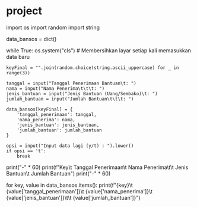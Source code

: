 # project 
import os
import random
import string

data_bansos = dict()

while True:
    os.system("cls")  # Membersihkan layar setiap kali memasukkan data baru

    keyFinal = "".join(random.choice(string.ascii_uppercase) for _ in range(3))
    
    tanggal = input("Tanggal Penerimaan Bantuan\t: ")
    nama = input("Nama Penerima\t\t\t: ")
    jenis_bantuan = input("Jenis Bantuan (Uang/Sembako)\t: ")
    jumlah_bantuan = input("Jumlah Bantuan\t\t\t: ")

    data_bansos[keyFinal] = {
        'tanggal_penerimaan': tanggal,
        'nama_penerima': nama,
        'jenis_bantuan': jenis_bantuan,
        'jumlah_bantuan': jumlah_bantuan
    }

    opsi = input("Input data lagi (y/t) : ").lower()
    if opsi == 't':
        break
        
print("-" * 60)
print(f"Key\t Tanggal Penerimaan\t Nama Penerima\t\t Jenis Bantuan\t Jumlah Bantuan")
print("-" * 60)

for key, value in data_bansos.items():
    print(f"{key}\t {value['tanggal_penerimaan']}\t {value['nama_penerima']}\t {value['jenis_bantuan']}\t\t {value['jumlah_bantuan']}")
